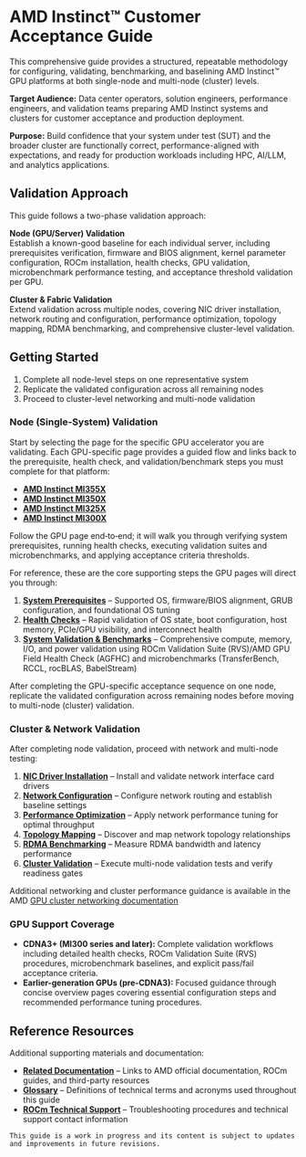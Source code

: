 <!--
description: AMD Instinct GPU and system/cluster acceptance, validation, and optimization guide covering node (GPU) and multi-node (network / fabric) workflows for CDNA3+ full validation and earlier-generation performance tuning.
keywords: AMD Instinct, system validation, cluster validation, acceptance testing, performance tuning, ROCm, CDNA3, RDMA, networking
-->

# AMD Instinct™ Customer Acceptance Guide

This comprehensive guide provides a structured, repeatable methodology for configuring, validating, benchmarking, and baselining AMD Instinct™ GPU platforms at both single-node and multi-node (cluster) levels.

**Target Audience:** Data center operators, solution engineers, performance engineers, and validation teams preparing AMD Instinct systems and clusters for customer acceptance and production deployment.

**Purpose:** Build confidence that your system under test (SUT) and the broader cluster are functionally correct, performance-aligned with expectations, and ready for production workloads including HPC, AI/LLM, and analytics applications.

## Validation Approach

This guide follows a two-phase validation approach:

**Node (GPU/Server) Validation**  
Establish a known-good baseline for each individual server, including prerequisites verification, firmware and BIOS alignment, kernel parameter configuration, ROCm installation, health checks, GPU validation, microbenchmark performance testing, and acceptance threshold validation per GPU.

**Cluster & Fabric Validation**  
Extend validation across multiple nodes, covering NIC driver installation, network routing and configuration, performance optimization, topology mapping, RDMA benchmarking, and comprehensive cluster-level validation.

## Getting Started

1. Complete all node-level steps on one representative system
2. Replicate the validated configuration across all remaining nodes  
3. Proceed to cluster-level networking and multi-node validation

### Node (Single-System) Validation

Start by selecting the page for the specific GPU accelerator you are validating. Each GPU-specific page provides a guided flow and links back to the prerequisite, health check, and validation/benchmark steps you must complete for that platform:

- **[AMD Instinct MI355X](gpus/mi355x.md)**
- **[AMD Instinct MI350X](gpus/mi350x.md)**
- **[AMD Instinct MI325X](gpus/mi325x.md)**
- **[AMD Instinct MI300X](gpus/mi300x.md)**

Follow the GPU page end‑to‑end; it will walk you through verifying system prerequisites, running health checks, executing validation suites and microbenchmarks, and applying acceptance criteria thresholds.

For reference, these are the core supporting steps the GPU pages will direct you through:

1. **[System Prerequisites](common/prerequisites.md)** – Supported OS, firmware/BIOS alignment, GRUB configuration, and foundational OS tuning
2. **[Health Checks](common/health-checks.md)** – Rapid validation of OS state, boot configuration, host memory, PCIe/GPU visibility, and interconnect health
3. **[System Validation & Benchmarks](common/system-validation.md)** – Comprehensive compute, memory, I/O, and power validation using ROCm Validation Suite (RVS)/AMD GPU Field Health Check (AGFHC) and microbenchmarks (TransferBench, RCCL, rocBLAS, BabelStream)

After completing the GPU-specific acceptance sequence on one node, replicate the validated configuration across remaining nodes before moving to multi-node (cluster) validation.

### Cluster & Network Validation

After completing node validation, proceed with network and multi-node testing:

1. **[NIC Driver Installation](network/nic-installation.md)** – Install and validate network interface card drivers
2. **[Network Configuration](network/configuration.md)** – Configure network routing and establish baseline settings
3. **[Performance Optimization](network/optimization.md)** – Apply network performance tuning for optimal throughput
4. **[Topology Mapping](network/topology-mapping.md)** – Discover and map network topology relationships
5. **[RDMA Benchmarking](network/rdma-benchmarking.md)** – Measure RDMA bandwidth and latency performance
6. **[Cluster Validation](network/validation.md)** – Execute multi-node validation tests and verify readiness gates

Additional networking and cluster performance guidance is available in the AMD [GPU cluster networking documentation](https://instinct.docs.amd.com/projects/gpu-cluster-networking/en/latest/)

### GPU Support Coverage

- **CDNA3+ (MI300 series and later):** Complete validation workflows including detailed health checks, ROCm Validation Suite (RVS) procedures, microbenchmark baselines, and explicit pass/fail acceptance criteria.
- **Earlier-generation GPUs (pre-CDNA3):** Focused guidance through concise overview pages covering essential configuration steps and recommended performance tuning procedures.

## Reference Resources

Additional supporting materials and documentation:

- **[Related Documentation](reference/related-documentation.md)** – Links to AMD official documentation, ROCm guides, and third-party resources
- **[Glossary](reference/glossary.md)** – Definitions of technical terms and acronyms used throughout this guide  
- **[ROCm Technical Support](reference/rocm-techsupport.md)** – Troubleshooting procedures and technical support contact information

```{note}
This guide is a work in progress and its content is subject to updates and improvements in future revisions.
```
